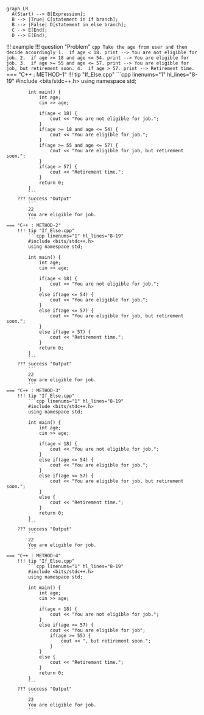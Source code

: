 ``` mermaid
graph LR
  A(Start) --> B[Expression];
  B --> |True| C[statement in if branch];
  B --> |False| D[statement in else branch];
  C --> E[End];
  D --> E(End);
```


!!! example
    !!! question "Problem"
        ```cpp
        Take the age from user and then decide accordingly
        1.  if age < 18.
            print --> You are not eligible for job.
        2.  if age >= 18 and age <= 54.
            print --> You are eligible for job.
        3.  if age >= 55 and age <= 57.
            print --> You are eligible for job, but retirement soon.
        4.  if age > 57.
            print --> Retirement time.            
        ```
    === "C++ : METHOD-1"
        !!! tip "If_Else.cpp"
            ```cpp linenums="1" hl_lines="8-19"
            #include <bits/stdc++.h>
            using namespace std;

            int main() {
                int age;
                cin >> age;

                if(age < 18) {
                    cout << "You are not eligible for job.";
                }
                if(age >= 18 and age <= 54) {
                    cout << "You are eligible for job.";
                }
                if(age >= 55 and age <= 57) {
                    cout << "You are eligible for job, but retirement soon.";
                }
                if(age > 57) {
                    cout << "Retirement time.";
                }
                return 0;
            }
            ```
        ??? success "Output"
            ```
            22
            You are eligible for job.
            ```
    === "C++ : METHOD-2"
        !!! tip "If_Else.cpp"
            ```cpp linenums="1" hl_lines="8-19"
            #include <bits/stdc++.h>
            using namespace std;

            int main() {
                int age;
                cin >> age;
                
                if(age < 18) {
                    cout << "You are not eligible for job.";
                }
                else if(age <= 54) {
                    cout << "You are eligible for job.";
                }
                else if(age <= 57) {
                    cout << "You are eligible for job, but retirement soon.";
                }
                else if(age > 57) {
                    cout << "Retirement time.";
                }
                return 0;
            }
            ```
        ??? success "Output"
            ```
            22
            You are eligible for job.
            ```
    === "C++ : METHOD-3"
        !!! tip "If_Else.cpp"
            ```cpp linenums="1" hl_lines="8-19"
            #include <bits/stdc++.h>
            using namespace std;

            int main() {
                int age;
                cin >> age;
                
                if(age < 18) {
                    cout << "You are not eligible for job.";
                }
                else if(age <= 54) {
                    cout << "You are eligible for job.";
                }
                else if(age <= 57) {
                    cout << "You are eligible for job, but retirement soon.";
                }
                else {
                    cout << "Retirement time.";
                }
                return 0;
            }
            ```
        ??? success "Output"
            ```
            22
            You are eligible for job.
            ```
    === "C++ : METHOD-4"
        !!! tip "If_Else.cpp"
            ```cpp linenums="1" hl_lines="8-19"
            #include <bits/stdc++.h>
            using namespace std;

            int main() {
                int age;
                cin >> age;
                
                if(age < 18) {
                    cout << "You are not eligible for job.";
                }
                else if(age <= 57) {
                    cout << "You are eligible for job";
                    if(age >= 55) {
                        cout << ", but retirement soon.";
                    }
                }
                else {
                    cout << "Retirement time.";
                }
                return 0;
            }
            ```
        ??? success "Output"
            ```
            22
            You are eligible for job.
            ```
